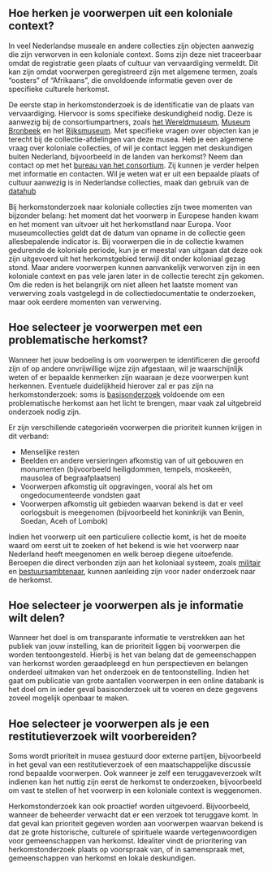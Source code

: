 ## Hoe herken je voorwerpen uit een koloniale context?
    
In veel Nederlandse museale en andere collecties zijn objecten aanwezig die zijn verworven in een koloniale context. Soms zijn deze niet traceerbaar omdat de registratie geen plaats of cultuur van vervaardiging vermeldt. Dit kan zijn omdat voorwerpen geregistreerd zijn met algemene termen, zoals “oosters” of “Afrikaans”, die onvoldoende informatie geven over de specifieke culturele herkomst.
    
De eerste stap in herkomstonderzoek is de identificatie van de plaats van vervaardiging. Hiervoor is soms specifieke deskundigheid nodig. Deze is aanwezig bij de consortiumpartners, zoals [het Wereldmuseum](https://www.wikidata.org/entity/Q17153751), [Museum Bronbeek](https://www.wikidata.org/entity/Q61930724) en het [Rijksmuseum](https://www.wikidata.org/entity/Q190804). Met specifieke vragen over objecten kan je terecht bij de collectie-afdelingen van deze musea. Heb je een algemene vraag over koloniale collecties, of wil je contact leggen met deskundigen buiten Nederland, bijvoorbeeld in de landen van herkomst? Neem dan contact op met het [bureau van het consortium](https://wp-dev.colonialcollections.org/index.php/contact/). Zij kunnen je verder helpen met informatie en contacten. Wil je weten wat er uit een bepaalde plaats of cultuur aanwezig is in Nederlandse collecties, maak dan gebruik van de [datahub](https://app.colonialcollections.nl/)
    
Bij herkomstonderzoek naar koloniale collecties zijn twee momenten van bijzonder belang: het moment dat het voorwerp in Europese handen kwam en het moment van uitvoer uit het herkomstland naar Europa. Voor museumcollecties geldt dat de datum van opname in de collectie geen allesbepalende indicator is. Bij voorwerpen die in de collectie kwamen gedurende de koloniale periode, kun je er meestal van uitgaan dat deze ook zijn uitgevoerd uit het herkomstgebied terwijl dit onder koloniaal gezag stond. Maar andere voorwerpen kunnen aanvankelijk verworven zijn in een koloniale context en pas vele jaren later in de collectie terecht zijn gekomen. Om die reden is het belangrijk om niet alleen het laatste moment van verwerving zoals vastgelegd in de collectiedocumentatie te onderzoeken, maar ook eerdere momenten van verwerving.
    
## Hoe selecteer je voorwerpen met een problematische herkomst?
    
Wanneer het jouw bedoeling is om voorwerpen te identificeren die geroofd zijn of op andere onvrijwillige wijze zijn afgestaan, wil je waarschijnlijk weten of er bepaalde kenmerken zijn waaraan je deze voorwerpen kunt herkennen. Eventuele duidelijkheid hierover zal er pas zijn na herkomstonderzoek: soms is [basisonderzoek](niveau1/Dutch/DoingResearch_20240425.yml) voldoende om een problematische herkomst aan het licht te brengen, maar vaak zal uitgebreid onderzoek nodig zijn. 
    
Er zijn verschillende categorieën voorwerpen die prioriteit kunnen krijgen in dit verband:
  - Menselijke resten
  - Beelden en andere versieringen afkomstig van of uit gebouwen en monumenten (bijvoorbeeld heiligdommen, tempels, moskeeën, mausolea of begraafplaatsen)
  - Voorwerpen afkomstig uit opgravingen, vooral als het om ongedocumenteerde vondsten gaat
  - Voorwerpen afkomstig uit gebieden waarvan bekend is dat er veel oorlogsbuit is meegenomen (bijvoorbeeld het koninkrijk van Benin, Soedan, Aceh of Lombok)
    
Indien het voorwerp uit een particuliere collectie komt, is het de moeite waard om eerst uit te zoeken of het bekend is wie het voorwerp naar Nederland heeft meegenomen en welk beroep diegene uitoefende. Beroepen die direct verbonden zijn aan het koloniaal systeem, zoals [militair](niveau2/Dutch/MilitaryAndNavy_20240326.yml) en [bestuursambtenaar](niveau2/Dutch/CivilServants_20240320.yml), kunnen aanleiding zijn voor nader onderzoek naar de herkomst.
    
## Hoe selecteer je voorwerpen als je informatie wilt delen?
    
Wanneer het doel is om transparante informatie te verstrekken aan het publiek van jouw instelling, kan de prioriteit liggen bij voorwerpen die worden tentoongesteld. Hierbij is het van belang dat de gemeenschappen van herkomst worden geraadpleegd en hun perspectieven en belangen onderdeel uitmaken van het onderzoek en de tentoonstelling. Indien het gaat om publicatie van grote aantallen voorwerpen in een online databank is het doel om in ieder geval basisonderzoek uit te voeren en deze gegevens zoveel mogelijk openbaar te maken.
    
## Hoe selecteer je voorwerpen als je een restitutieverzoek wilt voorbereiden?
    
Soms wordt prioriteit in musea gestuurd door externe partijen, bijvoorbeeld in het geval van een restitutieverzoek of een maatschappelijke discussie rond bepaalde voorwerpen. Ook wanneer je zelf een teruggaveverzoek wilt indienen kan het nuttig zijn eerst de herkomst te onderzoeken, bijvoorbeeld om vast te stellen of het voorwerp in een koloniale context is weggenomen. 
    
Herkomstonderzoek kan ook proactief worden uitgevoerd. Bijvoorbeeld, wanneer de beheerder verwacht dat er een verzoek tot teruggave komt. In dat geval kan prioriteit gegeven worden aan voorwerpen waarvan bekend is dat ze grote historische, culturele of spirituele waarde vertegenwoordigen voor gemeenschappen van herkomst. Idealiter vindt de prioritering van herkomstonderzoek plaats op voorspraak van, of in samenspraak met, gemeenschappen van herkomst en lokale deskundigen.
